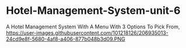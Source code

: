 # Hotel-Management-System-unit-6
A Hotel Management System With A Menu With 3 Options To Pick From,
https://user-images.githubusercontent.com/101218126/206935013-24cd9e8f-5680-4af8-a406-877b048b3d09.PNG
